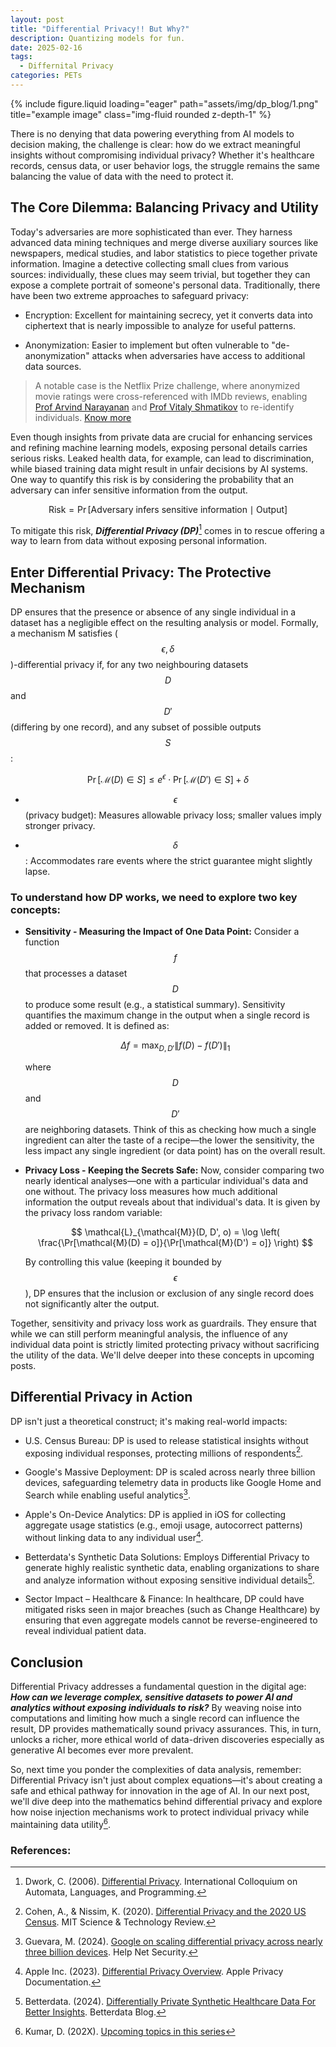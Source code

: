 ```yaml
---
layout: post
title: "Differential Privacy!! But Why?"
description: Quantizing models for fun.
date: 2025-02-16
tags:
  - Differnital Privacy
categories: PETs
---
```



<div class="row">
    <div class="col-sm mt-3 mt-md-0">
        {% include figure.liquid loading="eager" path="assets/img/dp_blog/1.png" title="example image" class="img-fluid rounded z-depth-1" %}
    </div>
</div>

There is no denying that data powering everything from AI models to decision making, the challenge is clear: how do we extract meaningful insights without compromising individual privacy? Whether it's healthcare records, census data, or user behavior logs, the struggle remains the same balancing the value of data with the need to protect it. 

## The Core Dilemma: Balancing Privacy and Utility

Today's adversaries are more sophisticated than ever. They harness advanced data mining techniques and merge diverse auxiliary sources like newspapers, medical studies, and labor statistics to piece together private information. Imagine a detective collecting small clues from various sources: individually, these clues may seem trivial, but together they can expose a complete portrait of someone's personal data. Traditionally, there have been two extreme approaches to safeguard privacy:

- Encryption: Excellent for maintaining secrecy, yet it converts data into ciphertext that is nearly impossible to analyze for useful patterns.

- Anonymization: Easier to implement but often vulnerable to "de-anonymization" attacks when adversaries have access to additional data sources.

> A notable case is the Netflix Prize challenge, where anonymized movie ratings were cross-referenced with IMDb reviews, enabling [Prof Arvind Narayanan](https://www.cs.princeton.edu/~arvindn/)  and [Prof Vitaly Shmatikov](https://www.cs.cornell.edu/~shmat/) to re-identify individuals. [Know more](https://www.cs.utexas.edu/~shmat/shmat_oak08netflix.pdf)

Even though insights from private data are crucial for enhancing services and refining machine learning models, exposing personal details carries serious risks. Leaked health data, for example, can lead to discrimination, while biased training data might result in unfair decisions by AI systems. One way to quantify this risk is by considering the probability that an adversary can infer sensitive information from the output.

$$\text{Risk} = \Pr[\text{Adversary infers sensitive information} \mid \text{Output}]$$

To mitigate this risk,  ***Differential Privacy (DP)***[^1] comes in to rescue offering a way to learn from data without exposing personal information.

## Enter Differential Privacy: The Protective Mechanism

DP ensures that the presence or absence of  any single individual in a dataset has a negligible effect on the resulting analysis or model. Formally, a mechanism M satisfies ($$\epsilon, \delta$$)-differential privacy if, for any two neighbouring datasets $$D$$ and $$D'$$ (differing by one record), and any subset of possible outputs $$S$$:

$$ \Pr[\mathcal{M}(D) \in S] \leq e^\epsilon \cdot \Pr[\mathcal{M}(D') \in S] + \delta $$

- $$\epsilon$$ (privacy budget): Measures allowable privacy loss; smaller values imply stronger privacy.  

- $$\delta$$:  Accommodates rare events where the strict guarantee might slightly lapse.

### To understand how DP works, we need to explore two key concepts:

- **Sensitivity - Measuring the Impact of One Data Point:** Consider a function $$f$$ that processes a dataset $$D$$ to produce some result (e.g., a statistical summary). Sensitivity quantifies the maximum change in the output when a single record is added or removed. It is defined as:

  $$
  \Delta f = \max_{D, D'} \|f(D) - f(D')\|_1
  $$

  where $$D$$ and $$D'$$ are neighboring datasets. Think of this as checking how much a single ingredient can alter the taste of a recipe—the lower the sensitivity, the less impact any single ingredient (or data point) has on the overall result.

- **Privacy Loss - Keeping the Secrets Safe:** Now, consider comparing two nearly identical analyses—one with a particular individual's data and one without. The privacy loss measures how much additional information the output reveals about that individual's data. It is given by the privacy loss random variable:

  $$
  \mathcal{L}_{\mathcal{M}}(D, D', o) = \log \left( \frac{\Pr[\mathcal{M}(D) = o]}{\Pr[\mathcal{M}(D') = o]} \right)
  $$

  By controlling this value (keeping it bounded by $$\epsilon$$), DP ensures that the inclusion or exclusion of any single record does not significantly alter the output.

Together, sensitivity and privacy loss work as guardrails. They ensure that while we can still perform meaningful analysis, the influence of any individual data point is strictly limited protecting privacy without sacrificing the utility of the data. We'll delve deeper into these concepts in upcoming posts.

## Differential Privacy in Action

DP isn't just a theoretical construct; it's making real-world impacts:

- U.S. Census Bureau: DP is used to release statistical insights without exposing individual responses, protecting millions of respondents[^2].

- Google's Massive Deployment: DP is scaled across nearly three billion devices, safeguarding telemetry data in products like Google Home and Search while enabling useful analytics[^3].

- Apple's On-Device Analytics: DP is applied in iOS for collecting aggregate usage statistics (e.g., emoji usage, autocorrect patterns) without linking data to any individual user[^4].

- Betterdata's Synthetic Data Solutions: Employs Differential Privacy to generate highly realistic synthetic data, enabling organizations to share and analyze information without exposing sensitive individual details[^5].

- Sector Impact – Healthcare & Finance: In healthcare, DP could have mitigated risks seen in major breaches (such as Change Healthcare) by ensuring that even aggregate models cannot be reverse-engineered to reveal individual patient data.

## Conclusion

Differential Privacy addresses a fundamental question in the digital age: ***How can we leverage complex, sensitive datasets to power AI and analytics without exposing individuals to risk?*** By weaving noise into computations and limiting how much a single record can influence the result, DP provides mathematically sound privacy assurances. This, in turn, unlocks a richer, more ethical world of data-driven discoveries especially as generative AI becomes ever more prevalent.

So, next time you ponder the complexities of data analysis, remember: Differential Privacy isn't just about complex equations—it's about creating a safe and ethical pathway for innovation in the age of AI. In our next post, we'll dive deep into the mathematics behind differential privacy and explore how noise injection mechanisms work to protect individual privacy while maintaining data utility[^6].


### References:

[^1]: Dwork, C. (2006). [Differential Privacy](https://www.comp.nus.edu.sg/~tankl/cs5322/readings/dwork.pdf). International Colloquium on Automata, Languages, and Programming.

[^2]: Cohen, A., & Nissim, K. (2020). [Differential Privacy and the 2020 US Census](https://mit-serc.pubpub.org/pub/differential-privacy-2020-us-census/release/2). MIT Science & Technology Review.

[^3]: Guevara, M. (2024). [Google on scaling differential privacy across nearly three billion devices](https://www.helpnetsecurity.com/2024/10/31/miguel-guevara-google-implementing-differential-privacy/). Help Net Security.

[^4]: Apple Inc. (2023). [Differential Privacy Overview](https://www.apple.com/privacy/docs/Differential_Privacy_Overview.pdf). Apple Privacy Documentation.

[^5]: Betterdata. (2024). [Differentially Private Synthetic Healthcare Data For Better Insights](https://www.betterdata.ai/blogs/differentially-private-synthetic-healthcare-data-for-better-insights). Betterdata Blog.

[^6]: Kumar, D. (202X). [Upcoming topics in this series](https://github.com/divyanshugit/Inception-of-DP)



